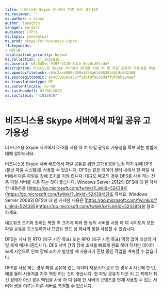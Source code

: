 ```yaml
---
title: 비즈니스용 Skype 서버에서 파일 공유 고가용성
ms.reviewer: ''
ms.author: v-lanac
author: lanachin
manager: serdars
audience: ITPro
ms.topic: conceptual
ms.prod: skype-for-business-itpro
f1.keywords:
- NOCSH
localization_priority: Normal
ms.collection: IT_Skype16
ms.assetid: b8c8d5ec-9397-4128-8d1e-8ec6c30fade7
description: 비즈니스용 Skype 서버에서 DFS를 사용 하 여 파일 공유의 가용성을 확보 하는 방법에 대해 알아보세요.
ms.openlocfilehash: c04c3acd009dd59a3894a62d08395db19c6d2368
ms.sourcegitcommit: e64c50818cac37f3d6f0f96d0d4ff0f4bba24aef
ms.translationtype: MT
ms.contentlocale: ko-KR
ms.lasthandoff: 02/06/2020
ms.locfileid: "41815936"
---
```

# <a name="file-sharing-high-availability-in-skype-for-business-server"></a>비즈니스용 Skype 서버에서 파일 공유 고가용성
 
비즈니스용 Skype 서버에서 DFS를 사용 하 여 파일 공유의 가용성을 확보 하는 방법에 대해 알아보세요.
  
비즈니스용 Skype 서버 배포에서 파일 공유를 위한 고가용성을 보장 하기 위해 DFS (분산 파일 시스템)를 사용할 수 있습니다. DFS는 같은 데이터 센터 내에서 한 파일 서버에서 다른 파일로 장애 조치를 지원 합니다. 대규모 배포의 경우 DFS를 사용 하는 전용 파일 서버를 사용 하는 것이 좋습니다. Windows Server 2012의 DFS에 대 한 자세한 내용은을 [https://go.microsoft.com/fwlink/?LinkId=524384](https://go.microsoft.com/fwlink/?LinkId=524384)참조 하세요. Windows Server 2008의 DFS에 대 한 자세한 내용은 [https://go.microsoft.com/fwlink/p/?LinkId=524385](https://go.microsoft.com/fwlink/p/?LinkId=524385)을 참조 하세요.
  
네트워크 크기와 원하는 복원 력 크기에 따라 한 쌍의 서버를 사용 하 여 사이트의 모든 파일 공유를 호스팅하거나 프런트 엔드 당 하나의 쌍을 사용할 수 있습니다.
  
DFS는 게시 된 RTO (복구 시간 목표) 또는 RPO (복구 시점 목표) 약정 없이 최상의 파일 복제 메커니즘입니다. DFS 서버 간의 장애 조치를 빠르게 완료 해야 하지만 데이터 복제 지연으로 인해 장애 조치가 발생할 때 사용자가 진행 중인 작업을 계속할 수 없습니다.
  
DFS를 사용 하는 경우 파일 공유에 있는 데이터 저장소가 중요 한 경우 4 시간에 한 번, 예를 들어 사용자를 자주 백업 하는 것이 좋습니다. 한 파일 공유가 다운 되 고 복제가 최신 상태가 아닌 경우 백업을 사용 하 여 실패 한 서버의 콘텐츠를 현재 사용할 수 없는 서버와 쌍을 이루는 다른 서버로 복원할 수 있습니다.
  

